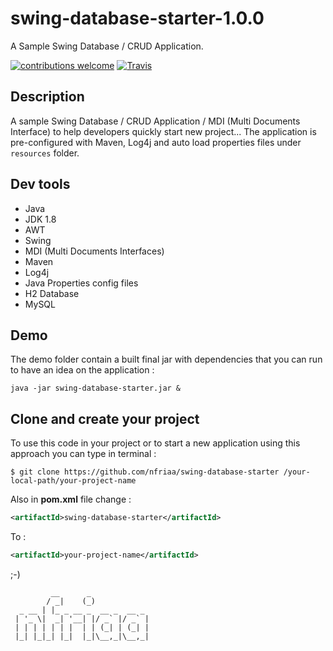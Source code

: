 # swing-database-starter-1.0.0
A Sample Swing Database / CRUD Application. 

[![contributions welcome](https://img.shields.io/badge/contributions-welcome-brightgreen.svg?style=flat)](https://github.com/nfriaa/swing-database-starter/issues) [![Travis](https://img.shields.io/travis/rust-lang/rust.svg)]()

## Description
A sample Swing Database / CRUD Application / MDI (Multi Documents Interface) to help developers quickly start new project... 
The application is pre-configured with Maven, Log4j and auto load properties files under `resources` folder.  

## Dev tools
* Java 
* JDK 1.8
* AWT
* Swing
* MDI (Multi Documents Interfaces)
* Maven
* Log4j
* Java Properties config files
* H2 Database
* MySQL

## Demo
The demo folder contain a built final jar with dependencies that you can run to have an idea on the application : 
```
java -jar swing-database-starter.jar &
```
## Clone and create your project
To use this code in your project or to start a new application using this approach you can type in terminal : 
```
$ git clone https://github.com/nfriaa/swing-database-starter /your-local-path/your-project-name
```
Also in **pom.xml** file change : 
```xml
<artifactId>swing-database-starter</artifactId>
```
To : 
```xml
<artifactId>your-project-name</artifactId>
```


;-)
```
         __      _             
        / _|    (_)            
  _ __ | |_ _ __ _  __ _  __ _ 
 | '_ \|  _| '__| |/ _` |/ _` |
 | | | | | | |  | | (_| | (_| |
 |_| |_|_| |_|  |_|\__,_|\__,_|
```                             
